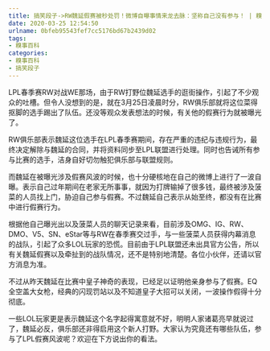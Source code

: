```yaml
---
title: 搞笑段子->RW魏延假赛被秒处罚！微博自曝事情来龙去脉：坚称自己没有参与！ | 糗事百科
date: 2020-03-25 12:54:50
urlname: 0bfeb95543fef7cc5176bd67b2439d02
tags: 
- 糗事百科
categories:
- 糗事百科
- 搞笑段子
---
```

LPL春季赛RW对战WE那场，由于RW打野位魏延选手的逛街操作，引起了不少观众的吐槽。但令人没想到的是，就在3月25日凌晨时分，RW俱乐部就将这位菜得抠脚的选手踢出了队伍。还没等观众发表想法的时候，有关他的假赛行为就被曝光了。

RW俱乐部表示魏延这位选手在LPL春季赛期间，存在严重的违纪与违规行为，最终决定解除与魏延的合同，并将资料同步至LPL联盟进行处理。同时也告诫所有参与比赛的选手，洁身自好切勿触犯俱乐部与联盟规则。

而魏延在被曝光涉及假赛风波的时候，也十分硬核地在自己的微博上进行了一波自曝。表示自己过年期间在老家无所事事，就因为打牌输掉了很多钱，最终被涉及菠菜的人员找上门，胁迫自己参与假赛。不过魏延自己表示从始至终，都没有在比赛中进行假赛行为。

根据他自己曝光出以及菠菜人员的聊天记录来看，目前涉及OMG、IG、RW、DMO、V5、SN、eStar等与RW在春季赛交过手，与一些菠菜人员获得内幕消息的战队，引起了众多LOL玩家的恐慌。目前由于LPL联盟还未出具官方公告，所以有关魏延假赛以及牵扯到的战队情况，还不是特别地清楚。各位小伙伴，还请以官方消息为准。

不过从昨天魏延在比赛中皇子神奇的表现，已经足以证明他亲身参与了假赛。EQ全空盖大女枪，经典的闪现罚站以及不知道皇子大招可以关闭，一波操作假得十分彻底。

一些LOL玩家更是表示魏延这个名字起得寓意就不好，明明人家诸葛亮早就说过了，魏延必反，俱乐部还非得启用这个新人打野。大家认为究竟还有哪些队伍，参与了LPL假赛风波呢？欢迎在下方说出你的看法。


